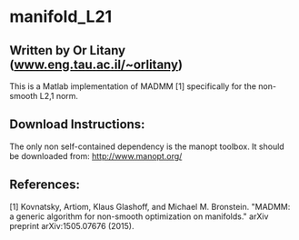 # manifold_L21
## Written by Or Litany (www.eng.tau.ac.il/~orlitany)
This is a Matlab implementation of MADMM [1] specifically for the non-smooth L2,1 norm. 

## Download Instructions:
The only non self-contained dependency is the manopt toolbox. It should be downloaded from: http://www.manopt.org/

## References:
[1] Kovnatsky, Artiom, Klaus Glashoff, and Michael M. Bronstein. "MADMM: a generic algorithm for non-smooth optimization on manifolds." arXiv preprint arXiv:1505.07676 (2015).